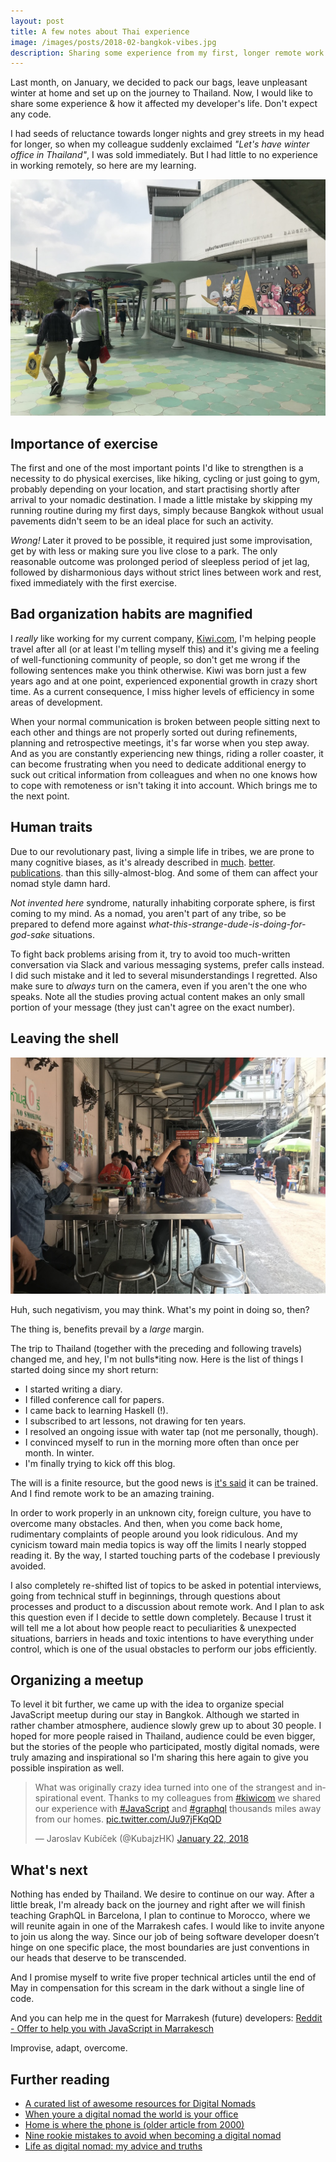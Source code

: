 ```yaml
---
layout: post
title: A few notes about Thai experience
image: /images/posts/2018-02-bangkok-vibes.jpg
description: Sharing some experience from my first, longer remote work & how it affected my life.
---
```


Last month, on January, we decided to pack our bags, leave unpleasant winter at home and set up on the journey to Thailand. Now, I would like to share some experience & how it affected my developer's life. Don't expect any code.

I had seeds of reluctance towards longer nights and grey streets in my head for longer, so when my colleague suddenly exclaimed *"Let's have winter office in Thailand"*, I was sold immediately. But I had little to no experience in working remotely, so here are my learning.

![Very special Bangkok vibes](/images/posts/2018-02-bangkok-vibes.jpg)

## Importance of exercise

The first and one of the most important points I'd like to strengthen is a necessity to do physical exercises, like hiking, cycling or just going to gym, probably depending on your location, and start practising shortly after arrival to your nomadic destination. I made a little mistake by skipping my running routine during my first days, simply because Bangkok without usual pavements didn't seem to be an ideal place for such an activity.

*Wrong!* Later it proved to be possible, it required just some improvisation, get by with less or making sure you live close to a park. The only reasonable outcome was prolonged period of sleepless period of jet lag, followed by disharmonious days without strict lines between work and rest, fixed immediately with the first exercise.

## Bad organization habits are magnified

I *really* like working for my current company, [Kiwi.com](https://www.kiwi.com), I'm helping people travel after all (or at least I'm telling myself this) and it's giving me a feeling of well-functioning community of people, so don't get me wrong if the following sentences make you think otherwise. Kiwi was born just a few years ago and at one point, experienced exponential growth in crazy short time. As a current consequence, I miss higher levels of efficiency in some areas of development. 

When your normal communication is broken between people sitting next to each other and things are not properly sorted out during refinements, planning and retrospective meetings, it's far worse when you step away. And as you are constantly experiencing new things, riding a roller coaster, it can become frustrating when you need to dedicate additional energy to suck out critical information from colleagues and when no one knows how to cope with remoteness or isn't taking it into account. Which brings me to the next point.

## Human traits

Due to our revolutionary past, living a simple life in tribes, we are prone to many cognitive biases, as it's already described in [much](https://www.goodreads.com/book/show/16248196-the-art-of-thinking-clearly). [better](https://www.goodreads.com/book/show/11468377-thinking-fast-and-slow). [publications](https://www.goodreads.com/book/show/36064445-skin-in-the-game). than this silly-almost-blog. And some of them can affect your nomad style damn hard.

*Not invented here* syndrome, naturally inhabiting corporate sphere, is first coming to my mind. As a nomad, you aren't part of any tribe, so be prepared to defend more against *what-this-strange-dude-is-doing-for-god-sake* situations.

To fight back problems arising from it, try to avoid too much-written conversation via Slack and various messaging systems, prefer calls instead. I did such mistake and it led to several misunderstandings I regretted. Also make sure to *always* turn on the camera, even if you aren't the one who speaks. Note all the studies proving actual content makes an only small portion of your message (they just can't agree on the exact number).

## Leaving the shell

![Expecting unexpected](/images/posts/2018-02-expecting-unexpected-bangkok.jpg)

Huh, such negativism, you may think. What's my point in doing so, then?

The thing is, benefits prevail by a *large* margin.

The trip to Thailand (together with the preceding and following travels) changed me, and hey, I'm not bulls*iting now. Here is the list of things I started doing since my short return:

- I started writing a diary. 
- I filled conference call for papers.
- I came back to learning Haskell (!).
- I subscribed to art lessons, not drawing for ten years.
- I resolved an ongoing issue with water tap (not me personally, though).
- I convinced myself to run in the morning more often than once per month. In winter.  
- I'm finally trying to kick off this blog.

The will is a finite resource, but the good news is [it's said](https://www.goodreads.com/book/show/12609433-the-power-of-habit) it can be trained. And I find remote work to be an amazing training.

In order to work properly in an unknown city, foreign culture, you have to overcome many obstacles. And then, when you come back home, rudimentary complaints of people around you look ridiculous. And my cynicism toward main media topics is way off the limits I nearly stopped reading it. By the way, I started touching parts of the codebase I previously avoided.

I also completely re-shifted list of topics to be asked in potential interviews, going from technical stuff in beginnings, through questions about processes and product to a discussion about remote work. And I plan to ask this question even if I decide to settle down completely. Because I trust it will tell me a lot about how people react to peculiarities & unexpected situations, barriers in heads and toxic intentions to have everything under control, which is one of the usual obstacles to perform our jobs efficiently. 

## Organizing a meetup

To level it bit further, we came up with the idea to organize special JavaScript meetup during our stay in Bangkok. Although we started in rather chamber atmosphere, audience slowly grew up to about 30 people. I hoped for more people raised in Thailand, audience could be even bigger, but the stories of the people who participated, mostly digital nomads, were truly amazing and inspirational so I'm sharing this here again to give you possible inspiration as well.

<blockquote class="twitter-tweet" data-lang="en"><p lang="en" dir="ltr">What was originally crazy idea turned into one of the strangest and inspirational event. Thanks to my colleagues from <a href="https://twitter.com/hashtag/kiwicom?src=hash&amp;ref_src=twsrc%5Etfw">#kiwicom</a> we shared our experience with <a href="https://twitter.com/hashtag/JavaScript?src=hash&amp;ref_src=twsrc%5Etfw">#JavaScript</a> and <a href="https://twitter.com/hashtag/graphql?src=hash&amp;ref_src=twsrc%5Etfw">#graphql</a> thousands miles away from our homes. <a href="https://t.co/Ju97jFKqQD">pic.twitter.com/Ju97jFKqQD</a></p>&mdash; Jaroslav Kubíček (@KubajzHK) <a href="https://twitter.com/KubajzHK/status/955432945803644928?ref_src=twsrc%5Etfw">January 22, 2018</a></blockquote>
<script async src="https://platform.twitter.com/widgets.js" charset="utf-8"></script>


## What's next

Nothing has ended by Thailand. We desire to continue on our way. After a little break, I'm already back on the journey and right after we will finish teaching GraphQL in Barcelona, I plan to continue to Morocco, where we will reunite again in one of the Marrakesh cafes. I would like to invite anyone to join us along the way. Since our job of being software developer doesn’t hinge on one specific place, the most boundaries are just conventions in our heads that deserve to be transcended.

And I promise myself to write five proper technical articles until the end of May in compensation for this scream in the dark without a single line of code.

And you can help me in the quest for Marrakesh (future) developers: [Reddit - Offer to help you with JavaScript in Marrakesch](https://www.reddit.com/r/learnjavascript/comments/80x721/offer_to_help_you_with_javascript_in_marrakesch/)

Improvise, adapt, overcome.

## Further reading 

- [A curated list of awesome resources for Digital Nomads](https://github.com/cbovis/awesome-digital-nomads)
- [When youre a digital nomad the world is your office](https://www.nytimes.com/2018/02/08/magazine/when-youre-a-digital-nomad-the-world-is-your-office.html)
- [Home is where the phone is (older article from 2000)](https://www.washingtonpost.com/archive/politics/2000/10/17/home-is-where-the-phone-is/3fe48903-a368-4a9a-88ff-6ffcb3b37d35/)
- [Nine rookie mistakes to avoid when becoming a digital nomad](https://www.theremotenomad.com/blog/9-rookie-mistakes-to-avoid-when-becoming-a-digital-nomad)
- [Life as digital nomad: my advice and truths](https://www.asthebirdfliesblog.com/wanderful-my-life-as-digital-nomad-my)


